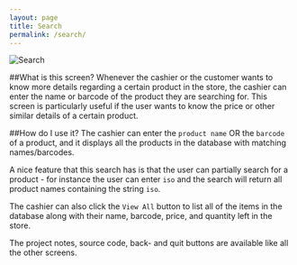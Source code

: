 ```yaml
---
layout: page
title: Search
permalink: /search/
---
```

![Search](http://i.imgur.com/6XJWCAu.png)

##What is this screen?
Whenever the cashier or the customer wants to know more details regarding a certain product in the store, the cashier can enter the name or barcode of the product they are searching for. This screen is particularly useful if the user wants to know the price or other similar details of a certain product.  

##How do I use it?
The cashier can enter the `product name` OR the `barcode` of a product, and it displays all the products in the database with matching names/barcodes. 

A nice feature that this search has is that the user can partially search for a product - for instance the user can enter `iso` and the search will return all product names containing the string `iso`.

The cashier can also click the `View All` button to list all of the items in the database along with their name, barcode, price, and quantity left in the store. 

The project notes, source code, back- and quit buttons are available like all the other screens. 